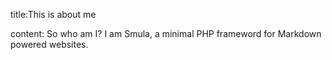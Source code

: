 title:This is about me

content:
So who am I? I am Smula, a minimal PHP frameword for Markdown powered websites.
